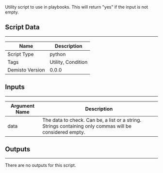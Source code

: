 Utility script to use in playbooks. This will return "yes" if the input is not empty.

## Script Data
---

| **Name** | **Description** |
| --- | --- |
| Script Type | python |
| Tags | Utility, Condition |
| Demisto Version | 0.0.0 |

## Inputs
---

| **Argument Name** | **Description** |
| --- | --- |
| data | The data to check. Can be, a list or a string. Strings containing only commas will be considered empty. |

## Outputs
---
There are no outputs for this script.
